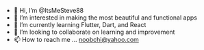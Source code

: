- 👋 Hi, I’m @ItsMeSteve88
- 👀 I’m interested in making the most beautiful and functional apps
- 🌱 I’m currently learning Flutter, Dart, and React
- 💞️ I’m looking to collaborate on learning and improvement 
- 📫 How to reach me ... noobchi@yahoo.com

<!---
ItsMeSteve88/ItsMeSteve88 is a ✨ special ✨ repository because its `README.md` (this file) appears on your GitHub profile.
You can click the Preview link to take a look at your changes.
--->
